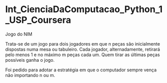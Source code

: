 # Int_CienciaDaComputacao_Python_1_USP_Coursera

Jogo do NIM

Trata-se de um jogo para dois jogadores em que n peças são inicialmente dispostas numa mesa ou tabuleiro. 
Cada jogador, alternadamente, retirará pelo menos 1 e no máximo m peças cada um. 
Quem tirar as últimas peças possíveis ganha o jogo.

Foi pedido para adotar a estratégia em que o computador sempre vença não importando n ou m.
